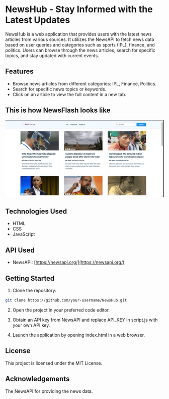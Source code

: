 # NewsHub - Stay Informed with the Latest Updates

NewsHub is a web application that provides users with the latest news articles from various sources. It utilizes the NewsAPI to fetch news data based on user queries and categories such as sports (IPL), finance, and politics. Users can browse through the news articles, search for specific topics, and stay updated with current events.

## Features

- Browse news articles from different categories: IPL, Finance, Politics.
- Search for specific news topics or keywords.
- Click on an article to view the full content in a new tab.

## This is how NewsFlash looks like
<img src="./Web app.jpg"/>

## Technologies Used

- HTML
- CSS
- JavaScript

## API Used

- NewsAPI: [https://newsapi.org/](https://newsapi.org/)

## Getting Started

1. Clone the repository:

```bash
git clone https://github.com/your-username/NewsHub.git
```

2. Open the project in your preferred code editor.

3. Obtain an API key from NewsAPI and replace API_KEY in script.js with your own API key.

4. Launch the application by opening index.html in a web browser.


## License
This project is licensed under the MIT License.

## Acknowledgements
The NewsAPI for providing the news data.
